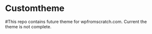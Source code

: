 # Customtheme
#This repo contains future theme for wpfromscratch.com. Current the theme is not complete. 
